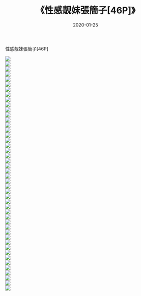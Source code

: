 ﻿---
layout: post
title:  《性感靓妹張簡子[46P]》
date:   2020-01-25
img: http://img.660000.xyz/Sharelink/唯美/2020/性感靓妹張簡子[46P]/000.jpg
categories: [美女, 清纯, 唯美]
---

性感靓妹張簡子[46P]

  ![](http://img.660000.xyz/Sharelink/唯美/2020/性感靓妹張簡子[46P]/001.jpg) <br> ![](http://img.660000.xyz/Sharelink/唯美/2020/性感靓妹張簡子[46P]/002.jpg) <br> ![](http://img.660000.xyz/Sharelink/唯美/2020/性感靓妹張簡子[46P]/003.jpg) <br> ![](http://img.660000.xyz/Sharelink/唯美/2020/性感靓妹張簡子[46P]/004.jpg) <br> ![](http://img.660000.xyz/Sharelink/唯美/2020/性感靓妹張簡子[46P]/005.jpg) <br> ![](http://img.660000.xyz/Sharelink/唯美/2020/性感靓妹張簡子[46P]/006.jpg) <br> ![](http://img.660000.xyz/Sharelink/唯美/2020/性感靓妹張簡子[46P]/007.jpg) <br> ![](http://img.660000.xyz/Sharelink/唯美/2020/性感靓妹張簡子[46P]/008.jpg) <br> ![](http://img.660000.xyz/Sharelink/唯美/2020/性感靓妹張簡子[46P]/009.jpg) <br> ![](http://img.660000.xyz/Sharelink/唯美/2020/性感靓妹張簡子[46P]/010.jpg) <br> ![](http://img.660000.xyz/Sharelink/唯美/2020/性感靓妹張簡子[46P]/011.jpg) <br> ![](http://img.660000.xyz/Sharelink/唯美/2020/性感靓妹張簡子[46P]/012.jpg) <br> ![](http://img.660000.xyz/Sharelink/唯美/2020/性感靓妹張簡子[46P]/013.jpg) <br> ![](http://img.660000.xyz/Sharelink/唯美/2020/性感靓妹張簡子[46P]/014.jpg) <br> ![](http://img.660000.xyz/Sharelink/唯美/2020/性感靓妹張簡子[46P]/015.jpg) <br> ![](http://img.660000.xyz/Sharelink/唯美/2020/性感靓妹張簡子[46P]/016.jpg) <br> ![](http://img.660000.xyz/Sharelink/唯美/2020/性感靓妹張簡子[46P]/017.jpg) <br> ![](http://img.660000.xyz/Sharelink/唯美/2020/性感靓妹張簡子[46P]/018.jpg) <br> ![](http://img.660000.xyz/Sharelink/唯美/2020/性感靓妹張簡子[46P]/019.jpg) <br> ![](http://img.660000.xyz/Sharelink/唯美/2020/性感靓妹張簡子[46P]/020.jpg) <br> ![](http://img.660000.xyz/Sharelink/唯美/2020/性感靓妹張簡子[46P]/021.jpg) <br> ![](http://img.660000.xyz/Sharelink/唯美/2020/性感靓妹張簡子[46P]/022.jpg) <br> ![](http://img.660000.xyz/Sharelink/唯美/2020/性感靓妹張簡子[46P]/023.jpg) <br> ![](http://img.660000.xyz/Sharelink/唯美/2020/性感靓妹張簡子[46P]/024.jpg) <br> ![](http://img.660000.xyz/Sharelink/唯美/2020/性感靓妹張簡子[46P]/025.jpg) <br> ![](http://img.660000.xyz/Sharelink/唯美/2020/性感靓妹張簡子[46P]/026.jpg) <br> ![](http://img.660000.xyz/Sharelink/唯美/2020/性感靓妹張簡子[46P]/027.jpg) <br> ![](http://img.660000.xyz/Sharelink/唯美/2020/性感靓妹張簡子[46P]/028.jpg) <br> ![](http://img.660000.xyz/Sharelink/唯美/2020/性感靓妹張簡子[46P]/029.jpg) <br> ![](http://img.660000.xyz/Sharelink/唯美/2020/性感靓妹張簡子[46P]/030.jpg) <br> ![](http://img.660000.xyz/Sharelink/唯美/2020/性感靓妹張簡子[46P]/031.jpg) <br> ![](http://img.660000.xyz/Sharelink/唯美/2020/性感靓妹張簡子[46P]/032.jpg) <br> ![](http://img.660000.xyz/Sharelink/唯美/2020/性感靓妹張簡子[46P]/033.jpg) <br> ![](http://img.660000.xyz/Sharelink/唯美/2020/性感靓妹張簡子[46P]/034.jpg) <br> ![](http://img.660000.xyz/Sharelink/唯美/2020/性感靓妹張簡子[46P]/035.jpg) <br> ![](http://img.660000.xyz/Sharelink/唯美/2020/性感靓妹張簡子[46P]/036.jpg) <br> ![](http://img.660000.xyz/Sharelink/唯美/2020/性感靓妹張簡子[46P]/037.jpg) <br> ![](http://img.660000.xyz/Sharelink/唯美/2020/性感靓妹張簡子[46P]/038.jpg) <br> ![](http://img.660000.xyz/Sharelink/唯美/2020/性感靓妹張簡子[46P]/039.jpg) <br> ![](http://img.660000.xyz/Sharelink/唯美/2020/性感靓妹張簡子[46P]/040.jpg) <br> ![](http://img.660000.xyz/Sharelink/唯美/2020/性感靓妹張簡子[46P]/041.jpg) <br> ![](http://img.660000.xyz/Sharelink/唯美/2020/性感靓妹張簡子[46P]/042.jpg) <br> ![](http://img.660000.xyz/Sharelink/唯美/2020/性感靓妹張簡子[46P]/043.jpg) <br> ![](http://img.660000.xyz/Sharelink/唯美/2020/性感靓妹張簡子[46P]/044.jpg) <br> ![](http://img.660000.xyz/Sharelink/唯美/2020/性感靓妹張簡子[46P]/045.jpg) <br> ![](http://img.660000.xyz/Sharelink/唯美/2020/性感靓妹張簡子[46P]/046.jpg) <br>
